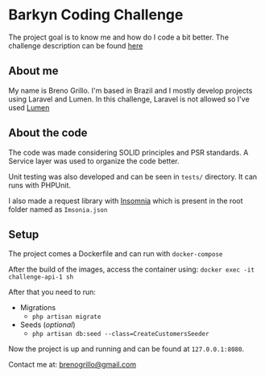 # Barkyn Coding Challenge

The project goal is to know me and how do I code a bit better.
The challenge description can be found [here](https://gist.github.com/barkyndev/3048763d21f80a3b6355f10ee7510b6a)

## About me
My name is Breno Grillo. I'm based in Brazil and I mostly develop projects using Laravel and Lumen.
In this challenge, Laravel is not allowed so I've used [Lumen](https://lumen.laravel.com/docs/9.x)

## About the code
The code was made considering SOLID principles and PSR standards. A Service layer was used to organize the code better.

Unit testing was also developed and can be seen in ```tests/``` directory. It can runs with PHPUnit.

I also made a request library with [Insomnia](https://insomnia.rest/download) which is present in the root folder named as ```Imsonia.json```

## Setup

The project comes a Dockerfile and can run with ```docker-compose```

After the build of the images, access the container using: 
```docker exec -it challenge-api-1 sh```

After that you need to run:
* Migrations
  * ```php artisan migrate```
* Seeds (_optional_)
  * ```php artisan db:seed --class=CreateCustomersSeeder```


Now the project is up and running and can be found at ```127.0.0.1:8080```.

Contact me at: [brenogrillo@gmail.com](mailto:brenogrillo@gmail.com)
